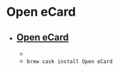 # Open eCard
- [Open eCard](https://www.openecard.org/)
  - 
  - 
  - `brew cask install Open eCard`
